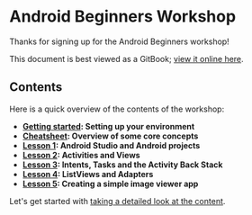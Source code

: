 # Android Beginners Workshop

Thanks for signing up for the Android Beginners workshop!

This document is best viewed as a GitBook; [view it online here](https://pixplicity.gitbooks.io/android-beginners-workshop/).

## Contents

Here is a quick overview of the contents of the workshop:

* **[Getting started](getting_started.md): Setting up your environment**
* **[Cheatsheet](cheatsheet.md): Overview of some core concepts**
* **[Lesson 1](lesson1/README.md): Android Studio and Android projects**
* **[Lesson 2](lesson2/README.md): Activities and Views**
* **[Lesson 3](lesson3/README.md): Intents, Tasks and the Activity Back Stack**
* **[Lesson 4](lesson4/README.md): ListViews and Adapters**
* **[Lesson 5](lesson5/README.md): Creating a simple image viewer app**

Let's get started with [taking a detailed look at the content](contents.md).
